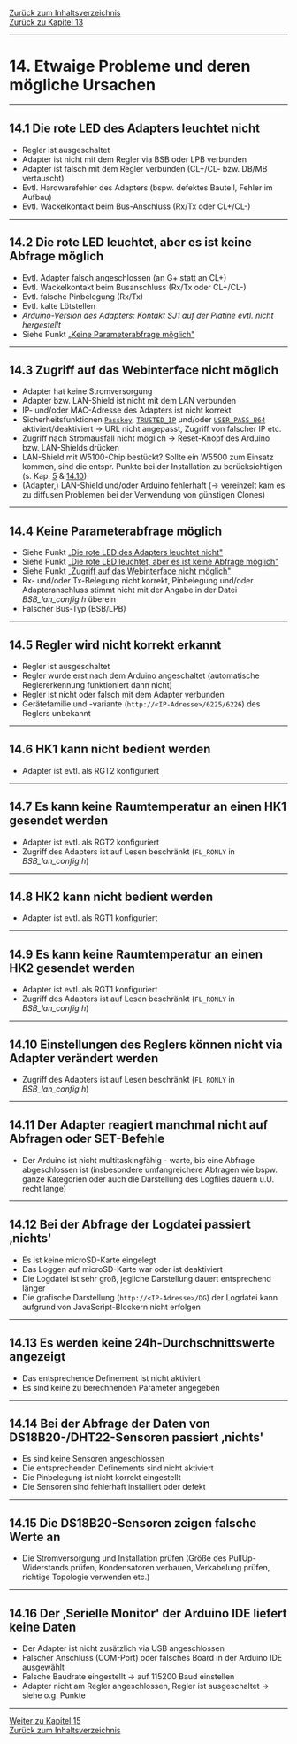 [Zurück zum Inhaltsverzeichnis](inhaltsverzeichnis.md)  
[Zurück zu Kapitel 13](kap13.md)  
    
---
    
# 14. Etwaige Probleme und deren mögliche Ursachen #  
    
---
    

## 14.1 Die rote LED des Adapters leuchtet nicht ##

- Regler ist ausgeschaltet
- Adapter ist nicht mit dem Regler via BSB oder LPB verbunden
- Adapter ist falsch mit dem Regler verbunden (CL+/CL- bzw. DB/MB vertauscht)
- Evtl. Hardwarefehler des Adapters (bspw. defektes Bauteil, Fehler im Aufbau)
- Evtl. Wackelkontakt beim Bus-Anschluss (Rx/Tx oder CL+/CL-)  
    
---
    
## 14.2 Die rote LED leuchtet, aber es ist keine Abfrage möglich ##  

- Evtl. Adapter falsch angeschlossen (an G+ statt an CL+)
- Evtl. Wackelkontakt beim Busanschluss (Rx/Tx oder CL+/CL-)
- Evtl. falsche Pinbelegung (Rx/Tx)
- Evtl. kalte Lötstellen
- *Arduino-Version des Adapters: Kontakt SJ1 auf der Platine evtl. nicht hergestellt*
- Siehe Punkt [„Keine Parameterabfrage möglich"](kap14.md#144-keine-parameterabfrage-möglich)  
    
---
    

## 14.3 Zugriff auf das Webinterface nicht möglich ##

- Adapter hat keine Stromversorgung
- Adapter bzw. LAN-Shield ist nicht mit dem LAN verbunden
- IP- und/oder MAC-Adresse des Adapters ist nicht korrekt
- Sicherheitsfunktionen [`Passkey`](kap05.md), [`TRUSTED_IP`](kap05.md) und/oder [`USER_PASS_B64`](kap05.md)
aktiviert/deaktiviert → URL nicht angepasst, Zugriff von falscher IP etc.
- Zugriff nach Stromausfall nicht möglich → Reset-Knopf des Arduino bzw. LAN-Shields drücken
- LAN-Shield mit W5100-Chip bestückt? Sollte ein W5500 zum Einsatz
kommen, sind die entspr. Punkte bei der Installation zu berücksichtigen (s. Kap. [5](kap05.md)
& [14.10](kap14.md#1410-einstellungen-des-reglers-können-nicht-via-adapter-verändert-werden))
- (Adapter,) LAN-Shield und/oder Arduino fehlerhaft (→ vereinzelt kam es zu diffusen
Problemen bei der Verwendung von günstigen Clones)  
    
---
    

## 14.4 Keine Parameterabfrage möglich ##

- Siehe Punkt [„Die rote LED des Adapters leuchtet nicht"](kap14.md#141-die-rote-led-des-adapters-leuchtet-nicht)
- Siehe Punkt [„Die rote LED leuchtet, aber es ist keine Abfrage möglich"](kap14.md#142-die-rote-led-leuchtet-aber-es-ist-keine-abfrage-möglich)
- Siehe Punkt [„Zugriff auf das Webinterface nicht möglich"](kap14.md#143-zugriff-auf-das-webinterface-nicht-möglich)
- Rx- und/oder Tx-Belegung nicht korrekt, Pinbelegung und/oder Adapteranschluss
stimmt nicht mit der Angabe in der Datei *BSB_lan_config.h* überein
- Falscher Bus-Typ (BSB/LPB)  
    
---
    

## 14.5 Regler wird nicht korrekt erkannt ##

- Regler ist ausgeschaltet
- Regler wurde erst nach dem Arduino angeschaltet (automatische Reglererkennung funktioniert dann nicht)
- Regler ist nicht oder falsch mit dem Adapter verbunden
- Gerätefamilie und -variante (`http://<IP-Adresse>/6225/6226`) des Reglers unbekannt  
    
---
    

## 14.6 HK1 kann nicht bedient werden ##

- Adapter ist evtl. als RGT2 konfiguriert  
    
---
    

## 14.7 Es kann keine Raumtemperatur an einen HK1 gesendet werden ##

- Adapter ist evtl. als RGT2 konfiguriert
- Zugriff des Adapters ist auf Lesen beschränkt (`FL_RONLY` in *BSB_lan_config.h*)  
    
---
    

## 14.8 HK2 kann nicht bedient werden ##

- Adapter ist evtl. als RGT1 konfiguriert  
    
---
    

## 14.9 Es kann keine Raumtemperatur an einen HK2 gesendet werden ##

- Adapter ist evtl. als RGT1 konfiguriert
- Zugriff des Adapters ist auf Lesen beschränkt (`FL_RONLY` in *BSB_lan_config.h*)  
    
---
    

## 14.10 Einstellungen des Reglers können nicht via Adapter verändert werden ##

- Zugriff des Adapters ist auf Lesen beschränkt (`FL_RONLY` in *BSB_lan_config.h*)  
    
---
    

## 14.11 Der Adapter reagiert manchmal nicht auf Abfragen oder SET-Befehle ##

- Der Arduino ist nicht multitaskingfähig - warte, bis eine Abfrage
abgeschlossen ist (insbesondere umfangreichere Abfragen wie bspw. ganze Kategorien oder
auch die Darstellung des Logfiles dauern u.U. recht lange)  
    
---
    

## 14.12 Bei der Abfrage der Logdatei passiert ‚nichts' ##

- Es ist keine microSD-Karte eingelegt
- Das Loggen auf microSD-Karte war oder ist deaktiviert
- Die Logdatei ist sehr groß, jegliche Darstellung dauert entsprechend länger  
- Die grafische Darstellung (`http://<IP-Adresse>/DG`) der Logdatei kann aufgrund von JavaScript-Blockern nicht erfolgen  
    
---
    

## 14.13 Es werden keine 24h-Durchschnittswerte angezeigt ##

- Das entsprechende Definement ist nicht aktiviert
- Es sind keine zu berechnenden Parameter angegeben  
    
---
    

## 14.14 Bei der Abfrage der Daten von DS18B20-/DHT22-Sensoren passiert ‚nichts' ##  

- Es sind keine Sensoren angeschlossen
- Die entsprechenden Definements sind nicht aktiviert
- Die Pinbelegung ist nicht korrekt eingestellt
- Die Sensoren sind fehlerhaft installiert oder defekt  
    
---
    

## 14.15 Die DS18B20-Sensoren zeigen falsche Werte an ##

- Die Stromversorgung und Installation prüfen (Größe des PullUp-Widerstands prüfen,
Kondensatoren verbauen, Verkabelung prüfen, richtige Topologie verwenden etc.)  
    
---
    

## 14.16 Der ‚Serielle Monitor' der Arduino IDE liefert keine Daten

- Der Adapter ist nicht zusätzlich via USB angeschlossen
- Falscher Anschluss (COM-Port) oder falsches Board in der Arduino IDE ausgewählt
- Falsche Baudrate eingestellt → auf 115200 Baud einstellen
- Adapter nicht am Regler angeschlossen, Regler ist ausgeschaltet → siehe o.g. Punkte  
    
---
    
     
     
[Weiter zu Kapitel 15](kap15.md)      
[Zurück zum Inhaltsverzeichnis](inhaltsverzeichnis.md)  
